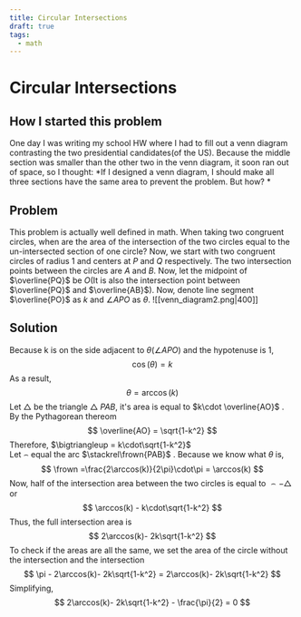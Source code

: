 ```yaml
---
title: Circular Intersections
draft: true
tags:
  - math
---
```

# Circular Intersections
## How I started this problem
One day I was writing my school HW where I had to fill out a venn diagram contrasting the two presidential candidates(of the US). Because the middle section was smaller than the other two in the venn diagram, it soon ran out of space, so I thought: *If I designed a venn diagram, I should make all three sections have the same area to prevent the problem. But how? *
## Problem
This problem is actually well defined in math. When taking two congruent circles, when are the area of the intersection of the two circles equal to the un-intersected section of one circle?
Now, we start with two congruent circles of radius 1 and centers at $P$ and $Q$ respectively. The two intersection points between the circles are $A$ and $B$. Now, let the midpoint of $\overline{PQ}$ be $O$(It is also the intersection point between $\overline{PQ}$ and $\overline{AB}$). Now, denote line segment $\overline{PO}$ as $k$ and $\angle APO$ as $\theta$.
![[venn_diagram2.png|400]]
## Solution

Because k is on the side adjacent to $\theta$($\angle APO$) and the hypotenuse is 1,
$$
\cos(\theta) = k
$$
As a result,
$$
\theta = \arccos(k)
$$
Let $\bigtriangleup$ be the triangle $\bigtriangleup$ $PAB$, it's area is equal to $k\cdot \overline{AO}$ . By the Pythagorean thereom
$$
\overline{AO} = \sqrt{1-k^2}
$$
Therefore, $\bigtriangleup = k\cdot\sqrt{1-k^2}$  
Let $\frown$ equal the arc $\stackrel\frown{PAB}$ . Because we know what $\theta$ is,
$$
\frown =\frac{2\arccos(k)}{2\pi}\cdot\pi = \arccos(k)
$$
Now, half of the intersection area between the two circles is equal to $\frown-\bigtriangleup$ or
$$
\arccos(k) - k\cdot\sqrt{1-k^2}
$$
Thus, the full intersection area is 
$$
2\arccos(k)- 2k\sqrt{1-k^2}
$$
To check if the areas are all the same, we set the area of the circle without the intersection and the intersection
$$
\pi - 2\arccos(k)- 2k\sqrt{1-k^2} = 2\arccos(k)- 2k\sqrt{1-k^2}
$$
Simplifying,
$$
2\arccos(k)- 2k\sqrt{1-k^2} - \frac{\pi}{2} = 0
$$











